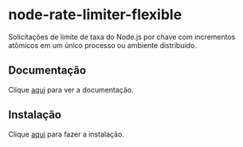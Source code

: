 # node-rate-limiter-flexible

Solicitações de limite de taxa do Node.js por chave com incrementos atômicos em um único processo ou ambiente distribuído.

## Documentação

Clique [aqui](https://github.com/animir/node-rate-limiter-flexible) para ver a documentação.

## Instalação

Clique [aqui](https://www.npmjs.com/package/rate-limiter-flexible) para fazer a instalação.
